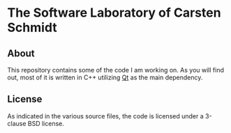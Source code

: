 The Software Laboratory of Carsten Schmidt
==========================================

About
-----

This repository contains some of the code I am working on.
As you will find out, most of it is written in C++ utilizing [Qt](http://www.qt.io/) as the main dependency.

License
-------

As indicated in the various source files, the code is licensed under a 3-clause BSD license.
